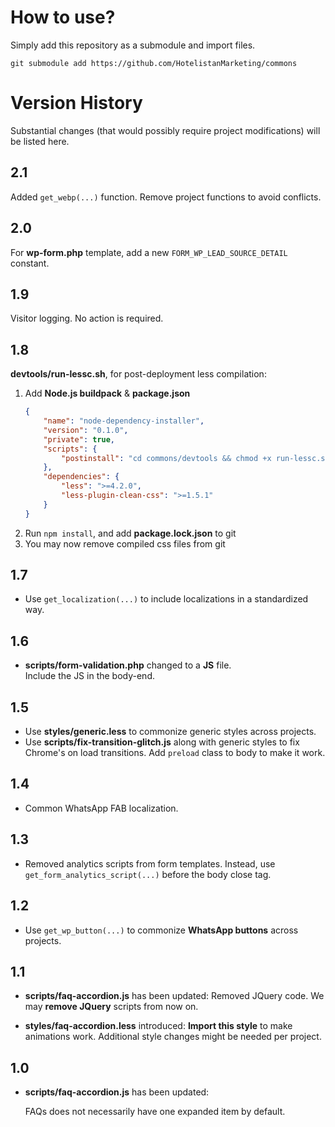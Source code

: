 # How to use?
Simply add this repository as a submodule and import files.

```shell
git submodule add https://github.com/HotelistanMarketing/commons
```

# Version History
Substantial changes (that would possibly require project modifications)
will be listed here.

## 2.1
Added `get_webp(...)` function.
Remove project functions to avoid conflicts.

## 2.0
For **wp-form.php** template, 
add a new `FORM_WP_LEAD_SOURCE_DETAIL` constant.

## 1.9
Visitor logging. No action is required.

## 1.8
**devtools/run-lessc.sh**, for post-deployment less compilation:
1. Add **Node.js buildpack** & **package.json**
   ```json
   {
       "name": "node-dependency-installer",
       "version": "0.1.0",
       "private": true,
       "scripts": {
           "postinstall": "cd commons/devtools && chmod +x run-lessc.sh && ./run-lessc.sh"
       },
       "dependencies": {
           "less": ">=4.2.0",
           "less-plugin-clean-css": ">=1.5.1"
       }
   }
   ```
2. Run `npm install`, and add **package.lock.json** to git
3. You may now remove compiled css files from git

## 1.7
- Use `get_localization(...)` to include localizations in a standardized way.

## 1.6
- **scripts/form-validation.php** changed to a **JS** file.<br>
  Include the JS in the body-end.

## 1.5
- Use **styles/generic.less** to commonize generic styles across projects.
- Use **scripts/fix-transition-glitch.js** along with generic styles to 
  fix Chrome's on load transitions. Add `preload` class to body to make it work.

## 1.4
- Common WhatsApp FAB localization.

## 1.3
- Removed analytics scripts from form templates.
  Instead, use `get_form_analytics_script(...)` before the body close tag.

## 1.2
- Use `get_wp_button(...)` to commonize **WhatsApp buttons** across projects.

## 1.1
- **scripts/faq-accordion.js** has been updated:
  Removed JQuery code. We may **remove JQuery** scripts from now on.


- **styles/faq-accordion.less** introduced:
  **Import this style** to make animations work.
  Additional style changes might be needed per project.

## 1.0
- **scripts/faq-accordion.js** has been updated:

  FAQs does not necessarily have one expanded item by default.